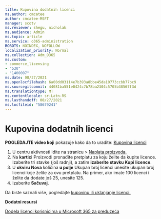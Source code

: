 ```yaml
---
title: Kupovina dodatnih licenci
ms.author: cmcatee
author: cmcatee-MSFT
manager: scotv
ms.reviewer: shegu, nicholak
ms.audience: Admin
ms.topic: article
ms.service: o365-administration
ROBOTS: NOINDEX, NOFOLLOW
localization_priority: Normal
ms.collection: Adm_O365
ms.custom:
- commerce_licensing
- "530"
- "1400007"
ms.date: 08/27/2021
ms.openlocfilehash: 6a00dd03114e7b393a8bbe45da10773ccbb77bc9
ms.sourcegitcommit: 44081ba551e0424c7b78ba2304c5705b38567f3d
ms.translationtype: MT
ms.contentlocale: sr-Latn-RS
ms.lasthandoff: 08/27/2021
ms.locfileid: "58679241"
---
```

# <a name="buy-additional-licenses"></a>Kupovina dodatnih licenci

**POGLEDAJTE video koji** pokazuje kako da to uradite: [Kupovina licenci](https://go.microsoft.com/fwlink/p/?linkid=2154857)

1. U centru aktivnosti idite na stranicu  >  [Naplata proizvoda.](https://go.microsoft.com/fwlink/p/?linkid=842054)
2. Na **kartici** Proizvodi pronađite pretplatu za koju želite da kupite licence. Izaberite tri stavke (još radnji), a zatim **izaberite stavku Kupi licence**.
3. U **okviru Nova** količina **u polje** Ukupan broj licenci unesite ukupan broj licenci koje želite za ovu pretplatu. Na primer, ako imate 100 licenci i želite da dodate još 25, unesite 125.
4. Izaberite **Sačuvaj**.

Da biste saznali više, pogledajte [kupovinu ili uklanjanje licenci.](https://docs.microsoft.com/microsoft-365/commerce/licenses/buy-licenses)

**Dodatni resursi**

[Dodela licenci korisnicima u Microsoft 365 za preduzeća](https://docs.microsoft.com/microsoft-365/admin/manage/assign-licenses-to-users)